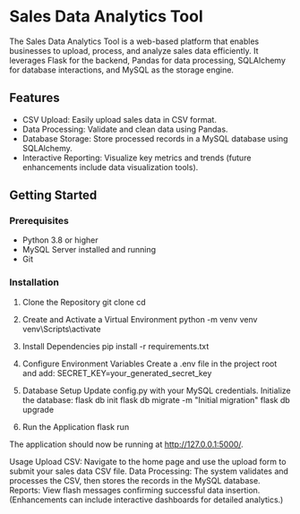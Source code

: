 # Sales Data Analytics Tool

The Sales Data Analytics Tool is a web-based platform that enables businesses to upload, process, and analyze sales data efficiently. It leverages Flask for the backend, Pandas for data processing, SQLAlchemy for database interactions, and MySQL as the storage engine.

## Features

- CSV Upload: Easily upload sales data in CSV format.
- Data Processing: Validate and clean data using Pandas.
- Database Storage: Store processed records in a MySQL database using SQLAlchemy.
- Interactive Reporting: Visualize key metrics and trends (future enhancements include data visualization tools).

## Getting Started

### Prerequisites

- Python 3.8 or higher
- MySQL Server installed and running
- Git

### Installation

1. Clone the Repository
   git clone <repository-url>
   cd <repository-directory>

2. Create and Activate a Virtual Environment
   python -m venv venv
   venv\Scripts\activate

3. Install Dependencies
   pip install -r requirements.txt

4. Configure Environment Variables
   Create a .env file in the project root and add:
   SECRET_KEY=your_generated_secret_key

5. Database Setup
   Update config.py with your MySQL credentials.
   Initialize the database:
   flask db init
   flask db migrate -m "Initial migration"
   flask db upgrade

6. Run the Application
   flask run

The application should now be running at http://127.0.0.1:5000/.

Usage
Upload CSV: Navigate to the home page and use the upload form to submit your sales data CSV file.
Data Processing: The system validates and processes the CSV, then stores the records in the MySQL database.
Reports: View flash messages confirming successful data insertion. (Enhancements can include interactive dashboards for detailed analytics.)




   

